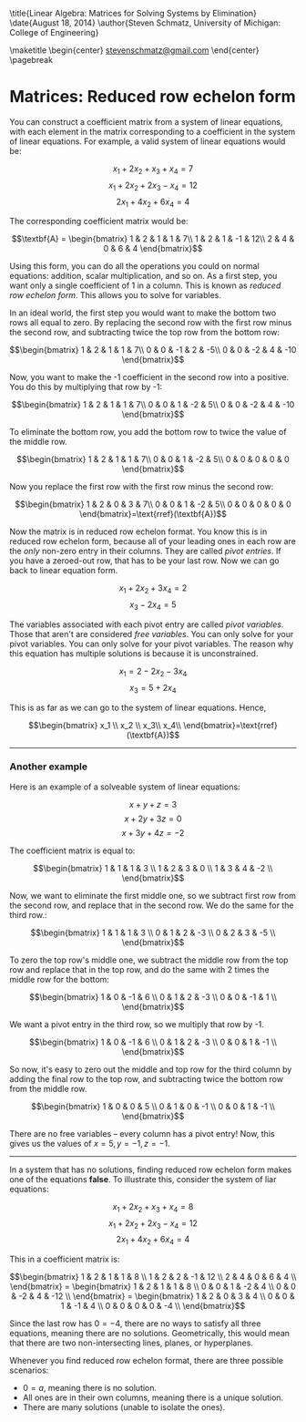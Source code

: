\title{Linear Algebra: Matrices for Solving Systems by Elimination}
\date{August 18, 2014}
\author{Steven Schmatz, University of Michigan: College of Engineering}

\maketitle
\begin{center} stevenschmatz@gmail.com \end{center} \pagebreak

<!---Content goes here-->

# Matrices: Reduced row echelon form

You can construct a coefficient matrix from a system of linear equations, with each element in the matrix corresponding to a coefficient in the system of linear equations. For example, a valid system of linear equations would be:

$$x_1 + 2x_2 + x_3 + x_4 = 7$$
$$x_1 + 2x_2 + 2x_3 - x_4 = 12$$
$$2x_1 + 4x_2 + 6x_4 = 4$$

The corresponding coefficient matrix would be:

$$\textbf{A} = \begin{bmatrix}
1 & 2 & 1 & 1 & 7\\
1 & 2 & 1 & -1 & 12\\
2 & 4 & 0 & 6 & 4
\end{bmatrix}$$

Using this form, you can do all the operations you could on normal equations: addition, scalar multiplication, and so on. As a first step, you want only a single coefficient of 1 in a column. This is known as *reduced row echelon form*. This allows you to solve for variables.

In an ideal world, the first step you would want to make the bottom two rows all equal to zero. By replacing the second row with the first row minus the second row, and subtracting twice the top row from the bottom row:

$$\begin{bmatrix}
1 & 2 & 1 & 1 & 7\\
0 & 0 & -1 & 2 & -5\\
0 & 0 & -2 & 4 & -10
\end{bmatrix}$$

Now, you want to make the -1 coefficient in the second row into a positive. You do this by multiplying that row by -1:

$$\begin{bmatrix}
1 & 2 & 1 & 1 & 7\\
0 & 0 & 1 & -2 & 5\\
0 & 0 & -2 & 4 & -10
\end{bmatrix}$$

To eliminate the bottom row, you add the bottom row to twice the value of the middle row.

$$\begin{bmatrix}
1 & 2 & 1 & 1 & 7\\
0 & 0 & 1 & -2 & 5\\
0 & 0 & 0 & 0 & 0
\end{bmatrix}$$

Now you replace the first row with the first row minus the second row:

$$\begin{bmatrix}
1 & 2 & 0 & 3 & 7\\
0 & 0 & 1 & -2 & 5\\
0 & 0 & 0 & 0 & 0
\end{bmatrix}=\text{rref}(\textbf{A})$$

Now the matrix is in reduced row echelon format. You know this is in reduced row echelon form, because all of your leading ones in each row are the *only* non-zero entry in their columns. They are called *pivot entries*. If you have a zeroed-out row, that has to be your last row. Now we can go back to linear equation form.

$$x_1 + 2x_2 + 3x_4 = 2$$
$$x_3 - 2x_4 = 5$$

The variables associated with each pivot entry are called *pivot variables*. Those that aren't are considered *free variables*. You can only solve for your pivot variables. You can only solve for your pivot variables. The reason why this equation has multiple solutions is because it is unconstrained.

$$x_1 = 2 -2x_2 - 3x_4$$
$$x_3 = 5 + 2x_4$$

This is as far as we can go to the system of linear equations. Hence,

$$\begin{bmatrix}
x_1 \\ x_2 \\ x_3\\ x_4\\
\end{bmatrix}=\text{rref}(\textbf{A})$$

***

### Another example

Here is an example of a solveable system of linear equations:

$$x + y + z = 3$$
$$x + 2y + 3z = 0$$
$$x + 3y + 4z = -2$$

The coefficient matrix is equal to: 

$$\begin{bmatrix}
1 & 1 & 1 & 3 \\
1 & 2 & 3 & 0 \\
1 & 3 & 4 & -2 \\
\end{bmatrix}$$

Now, we want to eliminate the first middle one, so we subtract first row from the second row, and replace that in the second row. We do the same for the third row.:

$$\begin{bmatrix}
1 & 1 & 1 & 3 \\
0 & 1 & 2 & -3 \\
0 & 2 & 3 & -5 \\
\end{bmatrix}$$

To zero the top row's middle one, we subtract the middle row from the top row and replace that in the top row, and do the same with 2 times the middle row for the bottom:

$$\begin{bmatrix}
1 & 0 & -1 & 6 \\
0 & 1 & 2 & -3 \\
0 & 0 & -1 & 1 \\
\end{bmatrix}$$

We want a pivot entry in the third row, so we multiply that row by -1.

$$\begin{bmatrix}
1 & 0 & -1 & 6 \\
0 & 1 & 2 & -3 \\
0 & 0 & 1 & -1 \\
\end{bmatrix}$$

So now, it's easy to zero out the middle and top row for the third column by adding the final row to the top row, and subtracting twice the bottom row from the middle row.

$$\begin{bmatrix}
1 & 0 & 0 & 5 \\
0 & 1 & 0 & -1 \\
0 & 0 & 1 & -1 \\
\end{bmatrix}$$

There are no free variables – every column has a pivot entry! Now, this gives us the values of $x = 5, y = -1, z = -1$.

***

In a system that has no solutions, finding reduced row echelon form makes one of the equations **false**. To illustrate this, consider the system of liar equations:

$$x_1 + 2x_2 + x_3 + x_4 = 8$$
$$x_1 + 2x_2 + 2x_3 - x_4 = 12$$
$$2x_1 + 4x_2 + 6x_4 = 4$$

This in a coefficient matrix is:

$$\begin{bmatrix}
1 & 2 & 1 & 1 & 8 \\
1 & 2 & 2 & -1 & 12 \\
2 & 4 & 0 & 6 & 4 \\
\end{bmatrix} = 
\begin{bmatrix}
1 & 2 & 1 & 1 & 8 \\
0 & 0 & 1 & -2 & 4 \\
0 & 0 & -2 & 4 & -12 \\
\end{bmatrix} = 
\begin{bmatrix}
1 & 2 & 0 & 3 & 4 \\
0 & 0 & 1 & -1 & 4 \\
0 & 0 & 0 & 0 & -4 \\
\end{bmatrix}$$

Since the last row has $0 = -4$, there are no ways to satisfy all three equations, meaning there are no solutions. Geometrically, this would mean that there are two non-intersecting lines, planes, or hyperplanes.

Whenever you find reduced row echelon format, there are three possible scenarios:

* $0 = a$, meaning there is no solution.
* All ones are in their own columns, meaning there is a unique solution.
* There are many solutions (unable to isolate the ones).